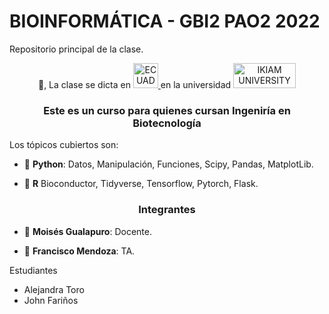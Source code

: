 # BIOINFORMÁTICA - GBI2 PAO2 2022
Repositorio principal de la clase. 

<p align="center">👋, La clase se dicta en <a href="https://ecuador.travel/en/"> <img alt="ECUADOR" src="https://icons.iconarchive.com/icons/wikipedia/flags/128/EC-Ecuador-Flag-icon.png" width="40" height="40"> </a> en la universidad <a href="https://www.ikiam.edu.ec/"> <img alt="IKIAM UNIVERSITY" src="https://eva.ikiam.edu.ec/pluginfile.php/1/core_admin/logo/0x150/1636497623/logotipoIkiam.png" width="100" height="40"> </a> </p>

<h3 align="center">Este es un curso para quienes cursan Ingeniría en Biotecnología</h3>

Los tópicos cubiertos son: 
- 🔭 **Python**: Datos, Manipulación, Funciones, Scipy, Pandas, MatplotLib.  

- 🌱 **R** Bioconductor, Tidyverse, Tensorflow, Pytorch, Flask.

<h3 align="center">Integrantes</h3>

- 🔭 **Moisés Gualapuro**: Docente.  

- 🌱 **Francisco Mendoza**: TA.

 Estudiantes
- Alejandra Toro
- John Fariños
